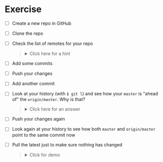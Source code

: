 # Exercise

- [ ] Create a new repo in GitHub
- [ ] Clone the repo
- [ ] Check the list of remotes for your repo

  > <details><summary>Click here for a hint</summary>
  > 
  > `$ git remote -v`
  > </details>

- [ ] Add some commits
- [ ] Push your changes
- [ ] Add another commit
- [ ] Look at your history (with `$ git l`) and see how your `master` is "ahead of" the `origin/master`. Why is that?

  > <details><summary>Click here for an answer</summary>
  > 
  > Your changes locally do not "auto sync" to the remote repo, you have to *push* your changes.
  > 
  > So, as you add new commits locally, the remote repo doesn't know about it. And as far as your local repo knows, the remote `master` is still on that old commit.
  > 
  > ![](https://i.imgur.com/SPOXK8G.jpg)
  > 
  > </details>

- [ ] Push your changes again
- [ ] Look again at your history to see how both `master` and `origin/master` point to the same commit now
- [ ] Pull the latest just to make sure nothing has changed

  > <details><summary>Click for demo</summary>
  > 
  > ![](https://s9.gifyu.com/images/demo158f120523fe2168.md.gif)
  > </details>
